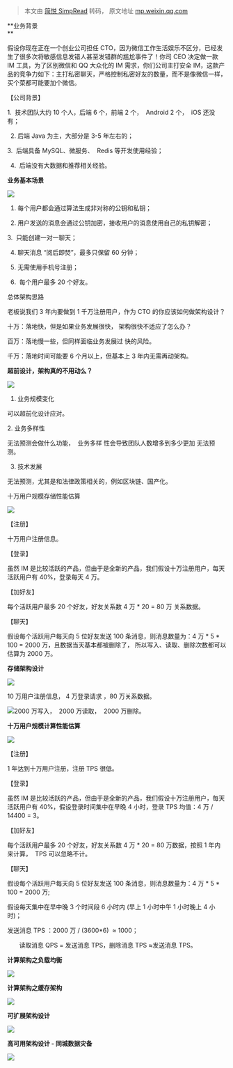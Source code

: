 > 本文由 [简悦 SimpRead](http://ksria.com/simpread/) 转码， 原文地址 [mp.weixin.qq.com](https://mp.weixin.qq.com/s/2HLA4YlLdLmdFKD5xAbLSg)

**业务背景  
**

假设你现在正在一个创业公司担任 CTO，因为微信工作生活娱乐不区分，已经发生了很多次将敏感信息发错人甚至发错群的尴尬事件了！你司 CEO 决定做一款 IM 工具，为了区别微信和 QQ 大众化的 IM 需求，你们公司主打安全 IM，这款产品的竞争力如下：主打私密聊天，严格控制私密好友的数量，而不是像微信一样，买个菜都可能要加个微信。

【公司背景】

1.  技术团队大约 10 个人，后端 6 个，前端 2 个，  Android 2 个，  iOS 还没有；

2. 后端 Java 为主，大部分是 3-5 年左右的；

3.  后端具备 MySQL、微服务、  Redis 等开发使用经验；

4.  后端没有大数据和推荐相关经验。

**业务基本场景**

![](https://mmbiz.qpic.cn/mmbiz_png/BQNLpqZPuV7GXzGmZu5BiaMuSicQsj07GeicPMnicDE1gaMG6e7tfIWuwuqEmy9PqeN9HWM7lJwQ5ol3hXeR5zXhYQ/640?wx_fmt=png)

1. 每个用户都会通过算法生成非对称的公钥和私钥；

2. 用户发送的消息会通过公钥加密，接收用户的消息使用自己的私钥解密；

3.  只能创建一对一聊天；

4. 聊天消息 “阅后即焚”，最多只保留 60 分钟；

5. 无需使用手机号注册；

6.  每个用户最多 20 个好友。

总体架构思路  

老板说我们 3 年内要做到 1 千万注册用户，作为 CTO 的你应该如何做架构设计？

十万：落地快，但是如果业务发展很快， 架构很快不适应了怎么办？

百万：落地慢一些，但同样面临业务发展过 快的风险。

千万：落地时间可能要 6 个月以上，但基本上 3 年内无需再动架构。

**超前设计，架构真的不用动么？**

![](https://mmbiz.qpic.cn/mmbiz_png/BQNLpqZPuV7GXzGmZu5BiaMuSicQsj07GeGdofpb7Gl48nak6U7a6MA26aSM7t6utYOXqYLVibia5lDfpNSYtP83BQ/640?wx_fmt=png)

1. 业务规模变化

可以超前化设计应对。

2. 业务多样性

无法预测会做什么功能，  业务多样 性会导致团队人数增多到多少更加 无法预测。

3. 技术发展

无法预测，尤其是和法律政策相关的，例如区块链、国产化。

十万用户规模存储性能估算

![](https://mmbiz.qpic.cn/mmbiz_png/BQNLpqZPuV7GXzGmZu5BiaMuSicQsj07GeymFY5MmBmH2ibCuH8iantWLAebLgW2JTAdwx8BGxicwLYiaeCtsjQ7atYQ/640?wx_fmt=png)

【注册】

十万用户注册信息。

【登录】

虽然 IM 是比较活跃的产品，但由于是全新的产品，我们假设十万注册用户，每天活跃用户有 40%，登录每天 4 万。

【加好友】

每个活跃用户最多 20 个好友，好友关系数 4 万 * 20 = 80 万 关系数据。

【聊天】

假设每个活跃用户每天向 5 位好友发送 100 条消息，则消息数量为：4 万 * 5 * 100 = 2000 万，且数据当天基本都被删除了， 所以写入、读取、删除次数都可以估算为 2000 万。

**存储架构设计**

![](https://mmbiz.qpic.cn/mmbiz_png/BQNLpqZPuV7GXzGmZu5BiaMuSicQsj07GetCM2rpOmAhgtAd3CQeeeB9vhJb26IwSjxNwVbaGQEhBjkPlVRzaTicA/640?wx_fmt=png)

10 万用户注册信息， 4 万登录请求 ，80 万关系数据。

![](https://mmbiz.qpic.cn/mmbiz_png/BQNLpqZPuV7GXzGmZu5BiaMuSicQsj07GeCic8E4gno9SoI8oR0mRmKJhJ0aFdtJH21cOMX9ruWsVStIkBgzmyWdg/640?wx_fmt=png)2000 万写入，  2000 万读取，  2000 万删除。

**十万用户规模计算性能估算**

![](https://mmbiz.qpic.cn/mmbiz_png/BQNLpqZPuV7GXzGmZu5BiaMuSicQsj07GeymFY5MmBmH2ibCuH8iantWLAebLgW2JTAdwx8BGxicwLYiaeCtsjQ7atYQ/640?wx_fmt=png)

【注册】

1 年达到十万用户注册，注册 TPS 很低。

【登录】

虽然 IM 是比较活跃的产品，但由于是全新的产品，我们假设十万注册用户，每天活跃用户有 40%，假设登录时间集中在早晚 4 小时，登录 TPS 均值：4 万 / 14400 = 3。

【加好友】

每个活跃用户最多 20 个好友，好友关系数 4 万 * 20 = 80 万数据，按照 1 年内来计算，  TPS 可以忽略不计。

【聊天】

假设每个活跃用户每天向 5 位好友发送 100 条消息，则消息数量为：4 万 * 5 * 100 = 2000 万;

假设每天集中在早中晚 3 个时间段 6 小时内 (早上 1 小时中午 1 小时晚上 4 小时)；

发送消息 TPS ：2000 万 / (3600*6)  ≈ 1000；

       读取消息 QPS = 发送消息 TPS，删除消息 TPS ≈发送消息 TPS。

**计算架构之负载均衡**

![](https://mmbiz.qpic.cn/mmbiz_png/BQNLpqZPuV7GXzGmZu5BiaMuSicQsj07Ge4Kn1oDh7MTnPaLKnoefULCWeG0kicxwPaDNjFXsYib89cXEmY3KdGocQ/640?wx_fmt=png)

**计算架构之缓存架构**

![](https://mmbiz.qpic.cn/mmbiz_png/BQNLpqZPuV7GXzGmZu5BiaMuSicQsj07Gegvt95yQz0VfSopC5MicURUBPNwEKRrvPrdg4lr492qCicxWic2QqAkViaQ/640?wx_fmt=png)

**可扩展架构设计**

![](https://mmbiz.qpic.cn/mmbiz_png/BQNLpqZPuV7GXzGmZu5BiaMuSicQsj07GeENiaxT72qZbaHJptsWEUht9M0gXic3fOV1pxuf9YLVsWicOS2MVXAY3Vg/640?wx_fmt=png)

**高可用架构设计 - 同城数据灾备**

![](https://mmbiz.qpic.cn/mmbiz_png/BQNLpqZPuV7GXzGmZu5BiaMuSicQsj07GeTARJgX92oulL4TEQz6FHuAN6RF2bxEuibwkZk5K1v37LKd2Oct2OGMA/640?wx_fmt=png)